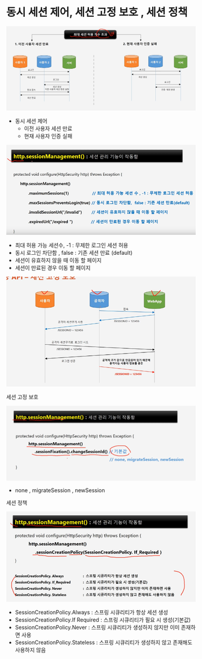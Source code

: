# 동시 세션 제어, 세션 고정 보호 , 세션 정책

![img_10.png](img_10.png)

- 동시 세션 제어
    - 이전 사용자 세션 만료
    - 현재 사용자 인증 실패 

![img_11.png](img_11.png)

- 최대 허용 가능 세션수, -1 : 무제한 로그인 세션 허용
- 동시 로그인 차단함 ,  false : 기존 세션 만료 (default)
- 세션이 유효하지 않을 때 이동 할 페이지
- 세션이 만료된 경우 이동 할 페이지


![img_12.png](img_12.png)


세션 고정 보호

![img_13.png](img_13.png)


- none , migrateSession , newSession


세션 정책


![img_14.png](img_14.png)

- SessionCreationPolicy.Always : 스프링 시큐리티가 항상 세션 생성
- SessionCreationPolicy.If Required : 스프링 시큐리티가 필요 시 생성(기본값)
- SessionCreationPolicy.Never : 스프링 시큐리티가 생성하지 않지만 이미 존재하면 사용
- SessionCreationPolicy.Stateless : 스프링 시큐리티가 생성하지 않고 존재해도 사용하지 않음